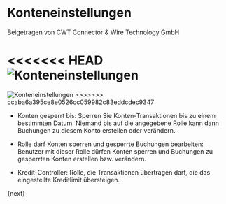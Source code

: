 # Konteneinstellungen
<span class="text-muted contributed-by">Beigetragen von CWT Connector & Wire Technology GmbH</span>

<<<<<<< HEAD
<img class="screenshot" alt="Konteneinstellungen" src="/docs/assets/img/accounts/account-settings.png">
=======
<img class="screenshot" alt="Konteneinstellungen" src="{{docs_base_url}}/assets/img/accounts/account-settings.png">
>>>>>>> ccaba6a395ce8e0526cc059982c83eddcdec9347

* Konten gesperrt bis: Sperren Sie Konten-Transaktionen bis zu einem bestimmten Datum. Niemand bis auf die angegebene Rolle kann dann Buchungen zu diesem Konto erstellen oder verändern.

* Rolle darf Konten sperren und gesperrte Buchungen bearbeiten: Benutzer mit dieser Rolle dürfen Konten sperren und Buchungen zu gesperrten Konten erstellen bzw. verändern.

* Kredit-Controller: Rolle, die Transaktionen übertragen darf, die das eingestellte Kreditlimit übersteigen.

{next}
